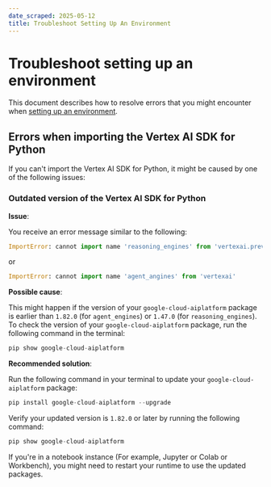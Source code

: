 ```yaml
---
date_scraped: 2025-05-12
title: Troubleshoot Setting Up An Environment
---
```


# Troubleshoot setting up an environment 

This document describes how to resolve errors that you might encounter when
[setting up an environment](https://cloud.google.com/vertex-ai/generative-ai/docs/agent-engine/set-up).

## Errors when importing the Vertex AI SDK for Python

If you can't import the Vertex AI SDK for Python, it might be caused by one of the
following issues:

### Outdated version of the Vertex AI SDK for Python

**Issue**:

You receive an error message similar to the following:

```python
ImportError: cannot import name 'reasoning_engines' from 'vertexai.preview'

```

or

```python
ImportError: cannot import name 'agent_angines' from 'vertexai'

```

**Possible cause**:

This might happen if the version of your `google-cloud-aiplatform` package
is earlier than `1.82.0` (for `agent_engines`) or `1.47.0`
(for `reasoning_engines`). To check the version of your `google-cloud-aiplatform`
package, run the following command in the terminal:

```python
pip show google-cloud-aiplatform
```

**Recommended solution**:

Run the following command in your terminal to update your
`google-cloud-aiplatform` package:

```python
pip install google-cloud-aiplatform --upgrade
```

Verify your updated version is `1.82.0` or later by running the following command:

```python
pip show google-cloud-aiplatform
```

If you're in a notebook instance (For example, Jupyter or Colab or Workbench),
you might need to restart your runtime to use the updated packages.